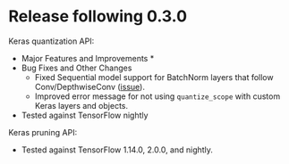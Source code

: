 <!--
See https://github.com/tensorflow/model-optimization/releases/ for previous
examples of release notes. This project follows https://semver.org/.

"Tested against" references the versions of TensorFlow that TFMOT unit tests
will be run against prior to release. For 2.X, only the earliest (2.0.0) and latest (nightly)
TF releases are tested against, under the assumption that everything in between
works sufficiently well enough.
-->

# Release following 0.3.0

Keras quantization API:

 * Major Features and Improvements
   *
 * Bug Fixes and Other Changes
   * Fixed Sequential model support for BatchNorm layers that follow Conv/DepthwiseConv ([issue](https://github.com/tensorflow/model-optimization/issues/378)).
   * Improved error message for not using `quantize_scope` with custom Keras layers and objects.
 * Tested against TensorFlow nightly

Keras pruning API:

 * Tested against TensorFlow 1.14.0, 2.0.0, and nightly.


